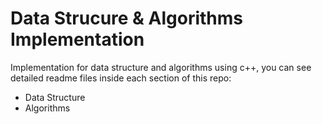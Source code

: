 # Data Strucure & Algorithms Implementation
Implementation for data structure and algorithms using c++, you can see detailed readme files inside each section of this repo:

- Data Structure
- Algorithms

